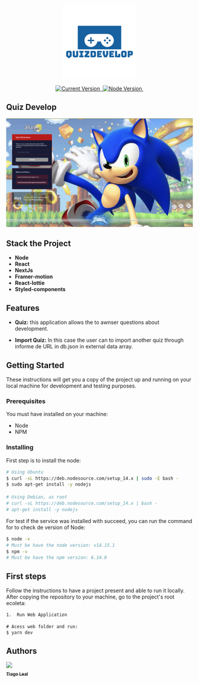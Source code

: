 <p align="center">
  <a href="#">
   <img alt="QuizDevelop" src="https://github.com/tiagoleal/develop-quiz/blob/main/assets/logo.png?raw=true" width="200">
  </a>
</p>

<p align="center">
  <a href="https://github.com/tiagoleal/develop-quiz">
    <img alt="Current Version" src="https://img.shields.io/badge/version-1.0.0 -blue.svg">
  </a>
  <a href="https://pt-br.reactjs.org/">
    <img alt="" src="https://img.shields.io/badge/React-16.13.1-blue.svg" target="_blank">
  </a>

  <a href="https://nodejs.org/en/">
    <img alt="Node Version" src="https://img.shields.io/badge/node-%3E%3D%2014.15.1-brightgreen" target="_blank">
  </a>
  <a href="https://nextjs.com/pt-br/">
    <img alt="" src="https://img.shields.io/badge/nextjs-10.0.5-red.svg" target="_blank">
  </a>
  
  
</p>

## Quiz Develop

![](https://github.com/tiagoleal/develop-quiz/blob/main/assets/quizalura.gif)

## Stack the Project

- **Node**
- **React**
- **NextJs**
- **Framer-motion**
- **React-lottie**
- **Styled-components**

## Features

- **Quiz:** this application allows the
  to awnser questions about development.

- **Import Quiz:** In this case the user can to import another quiz through informe de URL in db.json in external data array.

## Getting Started

These instructions will get you a copy of the project up and running on your local machine for development and testing purposes.

### Prerequisites

You must have installed on your machine:

- Node
- NPM

### Installing

First step is to install the node:

```bash
# Using Ubuntu
$ curl -sL https://deb.nodesource.com/setup_14.x | sudo -E bash -
$ sudo apt-get install -y nodejs

# Using Debian, as root
# curl -sL https://deb.nodesource.com/setup_14.x | bash -
# apt-get install -y nodejs

```

For test if the service was installed with succeed, you can run the command for to check de version of Node:

```bash
$ node -v
# Must be have the node version: v14.15.1
$ npm -v
# Must be have the npm version: 6.14.8
```

## First steps

Follow the instructions to have a project present and able to run it locally.
After copying the repository to your machine, go to the project's root ecoleta:

```
1.  Run Web Application

# Acess web folder and run:
$ yarn dev
```

## Authors

<!-- ALL-CONTRIBUTORS-LIST:START - Do not remove or modify this section -->
<!-- prettier-ignore -->
[<img src="https://avatars1.githubusercontent.com/u/5727529?s=460&v=4" width="100px;"/><br /><sub><b>Tiago Leal</b></sub>](https://github.com/tiagoleal)<br />
